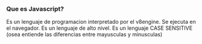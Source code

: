 ### Que es Javascript?

Es un lenguaje de programacion interpretado por el v8engine.
Se ejecuta en el navegador.
Es un lenguaje de alto nivel.
Es un lenguaje CASE SENSITIVE (osea entiende las diferencias entre mayusculas y minusculas)